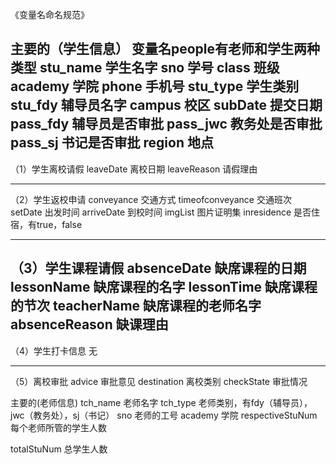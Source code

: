 《变量名命名规范》

主要的（学生信息）	变量名people有老师和学生两种类型
stu_name	学生名字
sno	学号
class	班级
academy	学院
phone	手机号
stu_type	学生类别
stu_fdy	辅导员名字
campus	校区
subDate	提交日期
pass_fdy	辅导员是否审批
pass_jwc	教务处是否审批
pass_sj	书记是否审批
region	地点
---

（1）学生离校请假
leaveDate		离校日期
leaveReason	请假理由

---

（2）学生返校申请
conveyance	交通方式
timeofconveyance	交通班次
setDate 出发时间
arriveDate  到校时间
imgList      图片证明集
inresidence	是否住宿，有true，false

---
（3）学生课程请假
absenceDate	缺席课程的日期
lessonName	缺席课程的名字
lessonTime	缺席课程的节次
teacherName	缺席课程的老师名字
absenceReason	缺课理由
----
（4）学生打卡信息
无

---
（5）离校审批
advice 审批意见
destination 离校类别
checkState 审批情况



主要的(老师信息)
tch_name	老师名字
tch_type		老师类别，有fdy（辅导员），jwc（教务处），sj（书记）
sno	老师的工号 
academy	     学院
respectiveStuNum	每个老师所管的学生人数

totalStuNum	总学生人数
